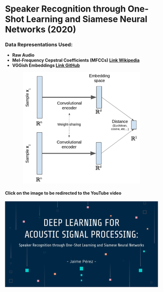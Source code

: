# Speaker Recognition through One-Shot Learning and Siamese Neural Networks (2020)

### Data Representations Used:
* **Raw Audio**
* **Mel-Frequency Cepstral Coefficients (MFCCs) [Link Wikipedia](https://en.wikipedia.org/wiki/Mel-frequency_cepstrum)**
* **VGGish Embeddings [Link GitHub](https://github.com/tensorflow/models/tree/master/research/audioset/vggish)**

<p align="center">
<img src="siamese_network.png" alt="Siamese Network"
	width="388" height="368" />
</p>


#### Click on the image to be redirected to the YouTube video
[![YouTube](video_frame.png)](https://www.youtube.com/watch?v=uUcmeUlxgRs)

